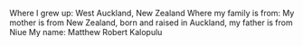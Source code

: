 Where I grew up: West Auckland, New Zealand
Where my family is from: My mother is from New Zealand, born and raised in Auckland, my father is from Niue
My name: Matthew Robert Kalopulu

